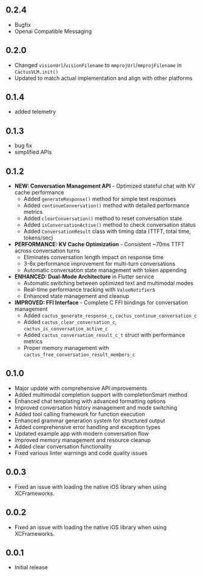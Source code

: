 ## 0.2.4

* Bugfix
* Openai Compatible Messaging

## 0.2.0

* Changed `visionUrl`/`visionFilename` to `mmprojUrl`/`mmprojFilename` in `CactusVLM.init()`
* Updated to match actual implementation and align with other platforms

## 0.1.4

* added telemetry

## 0.1.3

* bug fix
* simplified APIs

## 0.1.2

* **NEW: Conversation Management API** - Optimized stateful chat with KV cache performance
  * Added `generateResponse()` method for simple text responses
  * Added `continueConversation()` method with detailed performance metrics
  * Added `clearConversation()` method to reset conversation state  
  * Added `isConversationActive()` method to check conversation status
  * Added `ConversationResult` class with timing data (TTFT, total time, tokens/sec)
* **PERFORMANCE: KV Cache Optimization** - Consistent ~70ms TTFT across conversation turns
  * Eliminates conversation length impact on response time
  * 3-6x performance improvement for multi-turn conversations
  * Automatic conversation state management with token appending
* **ENHANCED: Dual-Mode Architecture** in Flutter service
  * Automatic switching between optimized text and multimodal modes
  * Real-time performance tracking with `ValueNotifier`s
  * Enhanced state management and cleanup
* **IMPROVED: FFI Interface** - Complete C FFI bindings for conversation management
  * Added `cactus_generate_response_c`, `cactus_continue_conversation_c`
  * Added `cactus_clear_conversation_c`, `cactus_is_conversation_active_c` 
  * Added `cactus_conversation_result_c_t` struct with performance metrics
  * Proper memory management with `cactus_free_conversation_result_members_c`

## 0.1.0

* Major update with comprehensive API improvements
* Added multimodal completion support with completionSmart method
* Enhanced chat templating with advanced formatting options
* Improved conversation history management and mode switching
* Added tool calling framework for function execution
* Enhanced grammar generation system for structured output
* Added comprehensive error handling and exception types
* Updated example app with modern conversation flow
* Improved memory management and resource cleanup
* Added clear conversation functionality
* Fixed various linter warnings and code quality issues

## 0.0.3

* Fixed an issue with loading the native iOS library when using XCFrameworks.

## 0.0.2

* Fixed an issue with loading the native iOS library when using XCFrameworks.

## 0.0.1

* Initial release